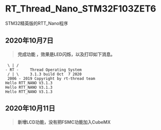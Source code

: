 <!--
 * @fileName: 
 * @description: 
 * @version: 
 * @author: lzc
 * @date: Do not edit
 * @lastEditors: lzc
 * @lastEditTime: Do not Edit
--> 
# RT_Thread_Nano_STM32F103ZET6
STM32精英版的RTT_Nano程序
## 2020年10月7日
> ####  完成功能 ，效果是LED闪烁，以及打印如下消息。

```
 \ | /
- RT -     Thread Operating System
 / | \     3.1.3 build Oct  7 2020
 2006 - 2019 Copyright by rt-thread team
Hello RTT_NANO V3.1.3 
Hello RTT_NANO V3.1.3 
Hello RTT_NANO V3.1.3 

```

## 2020年10月11日
> ####  新增LCD功能，没有把FSMC功能加入CubeMX
